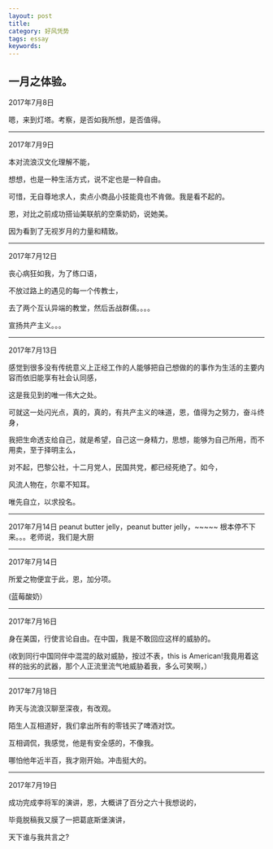```yaml
---
layout: post
title: 
category: 好风凭势
tags: essay
keywords: 
---
```


一月之体验。
---
2017年7月8日

嗯，来到灯塔。考察，是否如我所想，是否值得。

---
2017年7月9日

  本对流浪汉文化理解不能，
 
  想想，也是一种生活方式，说不定也是一种自由。
 
  可惜，无自尊地求人，卖点小商品小技能竟也不肯做。我是看不起的。
 
  恩，对比之前成功搭讪美联航的空乘奶奶，说她美。

  因为看到了无视岁月的力量和精致。

---
2017年7月12日

  丧心病狂如我，为了练口语，

  不放过路上的遇见的每一个传教士，

  去了两个互认异端的教堂，然后舌战群儒。。。。

  宣扬共产主义。。。
  
---
2017年7月13日

  感觉到很多没有传统意义上正经工作的人能够把自己想做的的事作为生活的主要内容而依旧能享有社会认同感， 

  这是我见到的唯一伟大之处。 

  可就这一处闪光点，真的，真的，有共产主义的味道，恩，值得为之努力，奋斗终身，

  我把生命透支给自己，就是希望，自己这一身精力，思想，能够为自己所用，而不用卖，至于择明主么，
  
  对不起，巴黎公社，十二月党人，民国共党，都已经死绝了。如今，

  风流人物在，尔辈不知耳。

  唯先自立，以求投名。
  
---
2017年7月14日
peanut butter jelly，peanut butter jelly，~~~~~
根本停不下来。。。老师说，我们是大厨


---
2017年7月14日

所爱之物便宜于此，恩，加分项。

(蓝莓酸奶）

---
2017年7月16日

身在美国，行使言论自由。在中国，我是不敢回应这样的威胁的。

(收到同行中国同伴中混混的敌对威胁，按过不表，this is American!我竟用着这样的拙劣的武器，那个人正流里流气地威胁着我，多么可笑啊，）

---
2017年7月18日

昨天与流浪汉聊至深夜，有改观。

陌生人互相道好，我们拿出所有的零钱买了啤酒对饮。

互相调侃，我感觉，他是有安全感的，不像我。

哪怕他年近半百，我才刚开始。冲击挺大的。

---
2017年7月19日

成功完成李将军的演讲，恩，大概讲了百分之六十我想说的，

毕竟脱稿我又膜了一把葛底斯堡演讲，

天下谁与我共言之?








